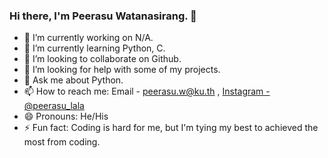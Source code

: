 ### Hi there, I'm Peerasu Watanasirang. 👋

- 🔭 I’m currently working on N/A.
- 🌱 I’m currently learning Python, C.
- 👯 I’m looking to collaborate on Github.
- 🤔 I’m looking for help with some of my projects.
- 💬 Ask me about Python.
- 📫 How to reach me: Email - peerasu.w@ku.th , [Instagram - @peerasu_lala](https://www.instagram.com/peerasu_lala/)
- 😄 Pronouns: He/His
- ⚡ Fun fact: Coding is hard for me, but I'm tying my best to achieved the most from coding.
